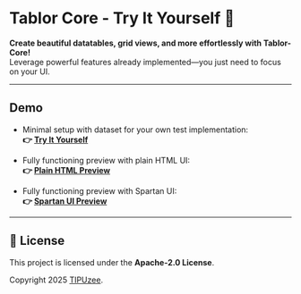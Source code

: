 # Tablor Core - Try It Yourself 🌟

**Create beautiful datatables, grid views, and more effortlessly with Tablor-Core!**  
Leverage powerful features already implemented—you just need to focus on your UI.

--- 

## Demo

- Minimal setup with dataset for your own test implementation:  
  **👉 [Try It Yourself](https://stackblitz.com/github/TIPUzee/tablor-core-demo/tree/base-workspace?ctl=1&embed=1&file=src%2Fapp%2Fapp.component.ts)**

- Fully functioning preview with plain HTML UI:  
  **👉 [Plain HTML Preview](https://stackblitz.com/github/TIPUzee/tablor-core-demo/tree/plain-html-showcase?ctl=1&embed=1&file=src%2Fapp%2Fapp.component.ts&view=preview)**

- Fully functioning preview with Spartan UI:  
  **👉 [Spartan UI Preview](https://stackblitz.com/github/TIPUzee/tablor-core-demo/tree/spartan-ui-showcase?ctl=1&embed=1&file=src%2Fapp%2Fapp.component.ts&view=preview)**

---

## 📄 License

This project is licensed under the **Apache-2.0 License**.

Copyright 2025 [TIPUzee](https://github.com/TIPUzee).
